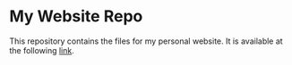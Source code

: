# My Website Repo
This repository contains the files for my personal website. It is available at the following [link](https://hreikin.co.uk).
